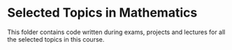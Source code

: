 # Selected Topics in Mathematics

This folder contains code written during exams, projects and lectures for all the selected topics in this course.
